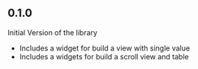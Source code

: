## 0.1.0
Initial Version of the library
- Includes a widget for build a view with single value
- Includes a widgets for build a scroll view and table